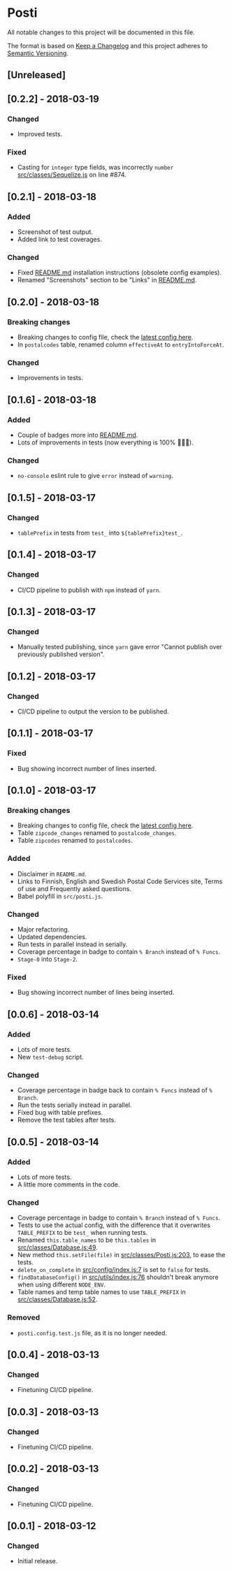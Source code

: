 # Posti
All notable changes to this project will be documented in this file.

The format is based on [Keep a Changelog](http://keepachangelog.com/en/1.0.0/)
and this project adheres to [Semantic Versioning](http://semver.org/spec/v2.0.0.html).

## [Unreleased]


## [0.2.2] - 2018-03-19

### Changed
- Improved tests.

### Fixed
- Casting for `integer` type fields, was incorrectly `number` [src/classes/Sequelize.js](./src/classes/Sequelize.js) on line #874.


## [0.2.1] - 2018-03-18

### Added
- Screenshot of test output.
- Added link to test coverages.

### Changed
- Fixed [README.md](./README.md) installation instructions (obsolete config examples).
- Renamed "Screenshots" section to be "Links" in [README.md](./README.md).


## [0.2.0] - 2018-03-18

### Breaking changes
- Breaking changes to config file, check the [latest config here](./posti.config.example.js).
- In `postalcodes` table, renamed column `effectiveAt` to `entryIntoForceAt`.

### Changed
- Improvements in tests.


## [0.1.6] - 2018-03-18

### Added
- Couple of badges more into [README.md](./README.md).
- Lots of improvements in tests (now everything is 100% 🎉🎊🥂).

### Changed
- `no-console` eslint rule to give `error` instead of `warning`.


## [0.1.5] - 2018-03-17

### Changed
- `tablePrefix` in tests from `test_` into `${tablePrefix}test_`.


## [0.1.4] - 2018-03-17

### Changed
- CI/CD pipeline to publish with `npm` instead of `yarn`.


## [0.1.3] - 2018-03-17

### Changed
- Manually tested publishing, since `yarn` gave error "Cannot publish over previously published version".


## [0.1.2] - 2018-03-17

### Changed
- CI/CD pipeline to output the version to be published.


## [0.1.1] - 2018-03-17

### Fixed
- Bug showing incorrect number of lines inserted.


## [0.1.0] - 2018-03-17

### Breaking changes
- Breaking changes to config file, check the [latest config here](./posti.config.example.js).
- Table `zipcode_changes` renamed to `postalcode_changes`.
- Table `zipcodes` renamed to `postalcodes`.

### Added
- Disclaimer in `README.md`.
- Links to Finnish, English and Swedish Postal Code Services site, Terms of use and Frequently asked questions.
- Babel polyfill in `src/posti.js`.

### Changed
- Major refactoring.
- Updated dependencies.
- Run tests in parallel instead in serially.
- Coverage percentage in badge to contain `% Branch` instead of `% Funcs`.
- `Stage-0` into `Stage-2`.

### Fixed
- Bug showing incorrect number of lines being inserted.

## [0.0.6] - 2018-03-14

### Added
- Lots of more tests.
- New `test-debug` script.

### Changed
- Coverage percentage in badge back to contain `% Funcs` instead of `% Branch`.
- Run the tests serially instead in parallel.
- Fixed bug with table prefixes.
- Remove the test tables after tests.


## [0.0.5] - 2018-03-14

### Added
- Lots of more tests.
- A little more comments in the code.

### Changed
- Coverage percentage in badge to contain `% Branch` instead of `% Funcs`.
- Tests to use the actual config, with the difference that it overwrites `TABLE_PREFIX` to be `test_` when running tests.
- Renamed `this.table_names` to be `this.tables` in [src/classes/Database.js:49](./src/classes/Database.js).
- New method `this.setFile(file)` in [src/classes/Posti.js:203](./src/classes/Posti.js), to ease the tests.
- `delete_on_complete` in [src/config/index.js:7](./src/config/index.js) is set to `false` for tests.
- `findDatabaseConfig()` in [src/utils/index.js:76](./src/utils/index.js) shouldn't break anymore when using different `NODE_ENV`.
- Table names and temp table names to use `TABLE_PREFIX` in [src/classes/Database.js:52](./src/classes/Database.js).

### Removed
- `posti.config.test.js` file, as it is no longer needed.


## [0.0.4] - 2018-03-13

### Changed
- Finetuning CI/CD pipeline.


## [0.0.3] - 2018-03-13

### Changed
- Finetuning CI/CD pipeline.


## [0.0.2] - 2018-03-13

### Changed
- Finetuning CI/CD pipeline.


## [0.0.1] - 2018-03-12

### Changed
- Initial release.
